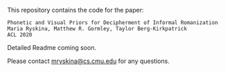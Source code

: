 This repository contains the code for the paper:

```
Phonetic and Visual Priors for Decipherment of Informal Romanization
Maria Ryskina, Matthew R. Gormley, Taylor Berg-Kirkpatrick
ACL 2020
```

Detailed Readme coming soon.

Please contact mryskina@cs.cmu.edu for any questions.
